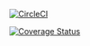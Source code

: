 [![CircleCI](https://dl.circleci.com/status-badge/img/gh/rwamugema/my-Brand/tree/ft-node-endpoints.svg?style=svg)](https://dl.circleci.com/status-badge/redirect/gh/rwamugema/my-Brand/tree/ft-node-endpoints)

[![Coverage Status](https://coveralls.io/repos/github/rwamugema/my-Brand/badge.svg)](https://coveralls.io/github/rwamugema/my-Brand)
